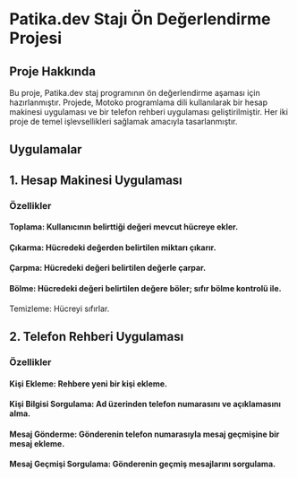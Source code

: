 # Patika.dev Stajı Ön Değerlendirme Projesi

## Proje Hakkında

Bu proje, Patika.dev staj programının ön değerlendirme aşaması için hazırlanmıştır. Projede, Motoko programlama dili kullanılarak bir hesap makinesi uygulaması ve bir telefon rehberi uygulaması geliştirilmiştir. Her iki proje de temel işlevsellikleri sağlamak amacıyla tasarlanmıştır.

## Uygulamalar

## 1. Hesap Makinesi Uygulaması

### Özellikler

  #### Toplama: Kullanıcının belirttiği değeri mevcut hücreye ekler.
  
  #### Çıkarma: Hücredeki değerden belirtilen miktarı çıkarır.
  
  #### Çarpma: Hücredeki değeri belirtilen değerle çarpar.
  
  #### Bölme: Hücredeki değeri belirtilen değere böler; sıfır bölme kontrolü ile.
  
  Temizleme: Hücreyi sıfırlar.

## 2. Telefon Rehberi Uygulaması

### Özellikler

#### Kişi Ekleme: Rehbere yeni bir kişi ekleme.

#### Kişi Bilgisi Sorgulama: Ad üzerinden telefon numarasını ve açıklamasını alma.

#### Mesaj Gönderme: Gönderenin telefon numarasıyla mesaj geçmişine bir mesaj ekleme.

#### Mesaj Geçmişi Sorgulama: Gönderenin geçmiş mesajlarını sorgulama.
